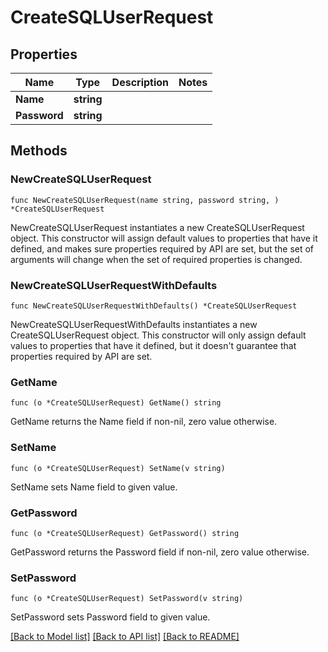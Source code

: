 # CreateSQLUserRequest

## Properties

Name | Type | Description | Notes
------------ | ------------- | ------------- | -------------
**Name** | **string** |  | 
**Password** | **string** |  | 

## Methods

### NewCreateSQLUserRequest

`func NewCreateSQLUserRequest(name string, password string, ) *CreateSQLUserRequest`

NewCreateSQLUserRequest instantiates a new CreateSQLUserRequest object.
This constructor will assign default values to properties that have it defined,
and makes sure properties required by API are set, but the set of arguments
will change when the set of required properties is changed.

### NewCreateSQLUserRequestWithDefaults

`func NewCreateSQLUserRequestWithDefaults() *CreateSQLUserRequest`

NewCreateSQLUserRequestWithDefaults instantiates a new CreateSQLUserRequest object.
This constructor will only assign default values to properties that have it defined,
but it doesn't guarantee that properties required by API are set.

### GetName

`func (o *CreateSQLUserRequest) GetName() string`

GetName returns the Name field if non-nil, zero value otherwise.

### SetName

`func (o *CreateSQLUserRequest) SetName(v string)`

SetName sets Name field to given value.

### GetPassword

`func (o *CreateSQLUserRequest) GetPassword() string`

GetPassword returns the Password field if non-nil, zero value otherwise.

### SetPassword

`func (o *CreateSQLUserRequest) SetPassword(v string)`

SetPassword sets Password field to given value.


[[Back to Model list]](../README.md#documentation-for-models) [[Back to API list]](../README.md#documentation-for-api-endpoints) [[Back to README]](../README.md)


